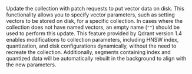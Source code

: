 Update the collection with patch requests to put vector data on disk. This functionality allows you to specify vector parameters, such as setting vectors to be stored on disk, for a specific collection. In cases where the collection does not have named vectors, an empty name (`""`) should be used to perform this update. This feature provided by Qdrant version 1.4 enables modifications to collection parameters, including HNSW index, quantization, and disk configurations dynamically, without the need to recreate the collection. Additionally, segments containing index and quantized data will be automatically rebuilt in the background to align with the new parameters.